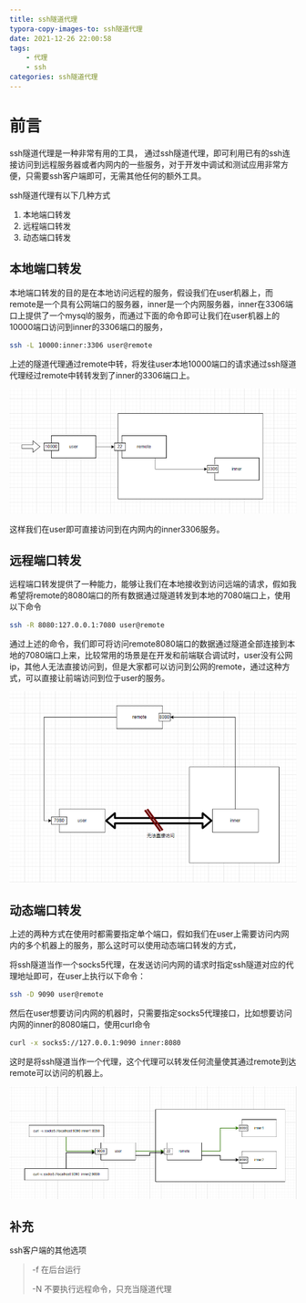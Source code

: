 ```yaml
---
title: ssh隧道代理
typora-copy-images-to: ssh隧道代理
date: 2021-12-26 22:00:58
tags:
	- 代理
	- ssh
categories: ssh隧道代理
---
```

# 前言

ssh隧道代理是一种非常有用的工具， 通过ssh隧道代理，即可利用已有的ssh连接访问到远程服务器或者内网内的一些服务，对于开发中调试和测试应用非常方便，只需要ssh客户端即可，无需其他任何的额外工具。

<!-- more -->

ssh隧道代理有以下几种方式

1. 本地端口转发
2. 远程端口转发
3. 动态端口转发

## 本地端口转发

本地端口转发的目的是在本地访问远程的服务，假设我们在user机器上，而remote是一个具有公网端口的服务器，inner是一个内网服务器，inner在3306端口上提供了一个mysql的服务，而通过下面的命令即可让我们在user机器上的10000端口访问到inner的3306端口的服务，

```bash
ssh -L 10000:inner:3306 user@remote
```

上述的隧道代理通过remote中转，将发往user本地10000端口的请求通过ssh隧道代理经过remote中转转发到了inner的3306端口上。

![image-20211226223823013](./ssh隧道代理\image-20211226223823013.png)



这样我们在user即可直接访问到在内网内的inner3306服务。

## 远程端口转发

远程端口转发提供了一种能力，能够让我们在本地接收到访问远端的请求，假如我希望将remote的8080端口的所有数据通过隧道转发到本地的7080端口上，使用以下命令

```bash
ssh -R 8080:127.0.0.1:7080 user@remote
```

通过上述的命令，我们即可将访问remote8080端口的数据通过隧道全部连接到本地的7080端口上来，比较常用的场景是在开发和前端联合调试时，user没有公网ip，其他人无法直接访问到，但是大家都可以访问到公网的remote，通过这种方式，可以直接让前端访问到位于user的服务。

![image-20211226224849812](./ssh隧道代理\image-20211226224849812.png)

## 动态端口转发

上述的两种方式在使用时都需要指定单个端口，假如我们在user上需要访问内网内的多个机器上的服务，那么这时可以使用动态端口转发的方式，

将ssh隧道当作一个socks5代理，在发送访问内网的请求时指定ssh隧道对应的代理地址即可，在user上执行以下命令：

```bash
ssh -D 9090 user@remote
```

然后在user想要访问内网的机器时，只需要指定socks5代理接口，比如想要访问内网的inner的8080端口，使用curl命令

```bash
curl -x socks5://127.0.0.1:9090 inner:8080
```

这时是将ssh隧道当作一个代理，这个代理可以转发任何流量使其通过remote到达remote可以访问的机器上。

![image-20211226225803889](./ssh隧道代理\image-20211226225803889.png)

## 补充

ssh客户端的其他选项

> -f 在后台运行
>
> -N 不要执行远程命令，只充当隧道代理





